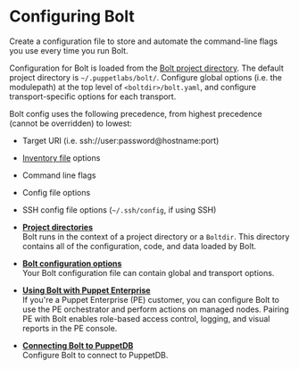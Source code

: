 # Configuring Bolt

Create a configuration file to store and automate the command-line flags you use every time you run Bolt.

Configuration for Bolt is loaded from the [Bolt project directory](bolt_project_directories.md#). The default project directory is `~/.puppetlabs/bolt/`. Configure global options (i.e. the modulepath) at the top level of `<boltdir>/bolt.yaml`, and configure transport-specific options for each transport.

Bolt config uses the following precedence, from highest precedence (cannot be overridden) to lowest:
- Target URI (i.e. ssh://user:password@hostname:port)
- [Inventory file](inventory_file.md) options
- Command line flags
- Config file options
- SSH config file options (`~/.ssh/config`, if using SSH)

-   **[Project directories](bolt_project_directories.md#)**  
 Bolt runs in the context of a project directory or a `Boltdir`. This directory contains all of the configuration, code, and data loaded by Bolt.
-   **[Bolt configuration options](bolt_configuration_options.md)**  
Your Bolt configuration file can contain global and transport options.
-   **[Using Bolt with Puppet Enterprise](bolt_configure_orchestrator.md)**  
If you're a Puppet Enterprise (PE) customer, you can configure Bolt to use the PE orchestrator and perform actions on managed nodes. Pairing PE with Bolt enables role-based access control, logging, and visual reports in the PE console.
-   **[Connecting Bolt to PuppetDB](bolt_connect_puppetdb.md)**  
Configure Bolt to connect to PuppetDB.

